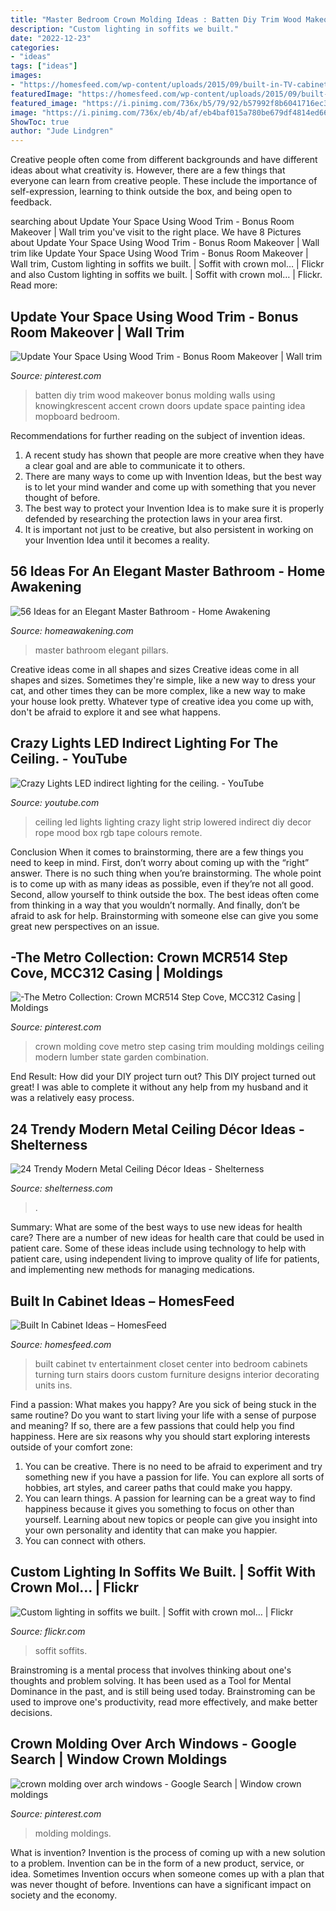 ```yaml
---
title: "Master Bedroom Crown Molding Ideas : Batten Diy Trim Wood Makeover Bonus Molding Walls Using Knowingkrescent Accent Crown Doors Update Space Painting Idea Mopboard Bedroom"
description: "Custom lighting in soffits we built."
date: "2022-12-23"
categories:
- "ideas"
tags: ["ideas"]
images:
- "https://homesfeed.com/wp-content/uploads/2015/09/built-in-TV-cabinet-and-racks-in-white-.jpg"
featuredImage: "https://homesfeed.com/wp-content/uploads/2015/09/built-in-TV-cabinet-and-racks-in-white-.jpg"
featured_image: "https://i.pinimg.com/736x/b5/79/92/b57992f8b6041716ec3a01a55618cc89.jpg"
image: "https://i.pinimg.com/736x/eb/4b/af/eb4baf015a780be679df4814ed669987.jpg"
ShowToc: true
author: "Jude Lindgren"
---
```



Creative people often come from different backgrounds and have different ideas about what creativity is. However, there are a few things that everyone can learn from creative people. These include the importance of self-expression, learning to think outside the box, and being open to feedback.

	

		
searching about Update Your Space Using Wood Trim - Bonus Room Makeover | Wall trim you've visit to the right place. We have 8 Pictures about Update Your Space Using Wood Trim - Bonus Room Makeover | Wall trim like Update Your Space Using Wood Trim - Bonus Room Makeover | Wall trim, Custom lighting in soffits we built. | Soffit with crown mol… | Flickr and also Custom lighting in soffits we built. | Soffit with crown mol… | Flickr. Read more:
		
    
## Update Your Space Using Wood Trim - Bonus Room Makeover | Wall Trim

<img loading=lazy src="https://i.pinimg.com/736x/b5/79/92/b57992f8b6041716ec3a01a55618cc89.jpg" onerror="this.onerror=null;this.src='https://tse4.mm.bing.net/th?id=OIP.20NRzN9lPIyL-s5pWQrj5QHaJ3&amp;pid=15.1';" alt="Update Your Space Using Wood Trim - Bonus Room Makeover | Wall trim">

_Source: pinterest.com_

>batten diy trim wood makeover bonus molding walls using knowingkrescent accent crown doors update space painting idea mopboard bedroom. 

	

Recommendations for further reading on the subject of invention ideas.
1. A recent study has shown that people are more creative when they have a clear goal and are able to communicate it to others.
2. There are many ways to come up with Invention Ideas, but the best way is to let your mind wander and come up with something that you never thought of before. 
3. The best way to protect your Invention Idea is to make sure it is properly defended by researching the protection laws in your area first. 
4. It is important not just to be creative, but also persistent in working on your Invention Idea until it becomes a reality.

    
## 56 Ideas For An Elegant Master Bathroom - Home Awakening

<img loading=lazy src="https://www.homeawakening.com/wp-content/uploads/2017/09/a4d129b503bd6c20_14-8.jpg" onerror="this.onerror=null;this.src='https://tse1.mm.bing.net/th?id=OIP.E6mHIr9sWXc-AT7ZsHHHwAHaE8&amp;pid=15.1';" alt="56 Ideas for an Elegant Master Bathroom - Home Awakening">

_Source: homeawakening.com_

>master bathroom elegant pillars. 

	

Creative ideas come in all shapes and sizes
Creative ideas come in all shapes and sizes. Sometimes they're simple, like a new way to dress your cat, and other times they can be more complex, like a new way to make your house look pretty. Whatever type of creative idea you come up with, don't be afraid to explore it and see what happens.

    
## Crazy Lights LED Indirect Lighting For The Ceiling. - YouTube

<img loading=lazy src="https://i.ytimg.com/vi/09eEdbpb-nI/maxresdefault.jpg" onerror="this.onerror=null;this.src='https://tse3.mm.bing.net/th?id=OIP.zBKJqenysgLpmg0W50KATwHaEK&amp;pid=15.1';" alt="Crazy Lights LED indirect lighting for the ceiling. - YouTube">

_Source: youtube.com_

>ceiling led lights lighting crazy light strip lowered indirect diy decor rope mood box rgb tape colours remote. 

	

Conclusion
When it comes to brainstorming, there are a few things you need to keep in mind. First, don’t worry about coming up with the “right” answer. There is no such thing when you’re brainstorming. The whole point is to come up with as many ideas as possible, even if they’re not all good. Second, allow yourself to think outside the box. The best ideas often come from thinking in a way that you wouldn’t normally. And finally, don’t be afraid to ask for help. Brainstorming with someone else can give you some great new perspectives on an issue.

    
## -The Metro Collection: Crown MCR514 Step Cove, MCC312 Casing | Moldings

<img loading=lazy src="https://i.pinimg.com/736x/3f/60/ad/3f60ad3e55f6fa92af1faa82e3edbda7--casing-crown-moldings.jpg" onerror="this.onerror=null;this.src='https://tse1.mm.bing.net/th?id=OIP.D6xnIFs_d3vMB_zahP3__AHaHa&amp;pid=15.1';" alt="-The Metro Collection: Crown MCR514 Step Cove, MCC312 Casing | Moldings">

_Source: pinterest.com_

>crown molding cove metro step casing trim moulding moldings ceiling modern lumber state garden combination. 

	

End Result: How did your DIY project turn out?
This DIY project turned out great! I was able to complete it without any help from my husband and it was a relatively easy process.

    
## 24 Trendy Modern Metal Ceiling Décor Ideas - Shelterness

<img loading=lazy src="https://i.shelterness.com/2016/05/silver-bedroom-ceiling.jpg" onerror="this.onerror=null;this.src='https://tse1.mm.bing.net/th?id=OIP.RDHVPYhdPPpZ4vP4B0fuqQHaJ4&amp;pid=15.1';" alt="24 Trendy Modern Metal Ceiling Décor Ideas - Shelterness">

_Source: shelterness.com_

>. 

	

Summary: What are some of the best ways to use new ideas for health care?
There are a number of new ideas for health care that could be used in patient care. Some of these ideas include using technology to help with patient care, using independent living to improve quality of life for patients, and implementing new methods for managing medications.

    
## Built In Cabinet Ideas – HomesFeed

<img loading=lazy src="https://homesfeed.com/wp-content/uploads/2015/09/built-in-TV-cabinet-and-racks-in-white-.jpg" onerror="this.onerror=null;this.src='https://tse4.mm.bing.net/th?id=OIP.YBbgcecoVTiXOnnWDJIPYQHaF7&amp;pid=15.1';" alt="Built In Cabinet Ideas – HomesFeed">

_Source: homesfeed.com_

>built cabinet tv entertainment closet center into bedroom cabinets turning turn stairs doors custom furniture designs interior decorating units ins. 

	

Find a passion: What makes you happy?
Are you sick of being stuck in the same routine? Do you want to start living your life with a sense of purpose and meaning? If so, there are a few passions that could help you find happiness. Here are six reasons why you should start exploring interests outside of your comfort zone: 
1. You can be creative. There is no need to be afraid to experiment and try something new if you have a passion for life. You can explore all sorts of hobbies, art styles, and career paths that could make you happy. 
2. You can learn things. A passion for learning can be a great way to find happiness because it gives you something to focus on other than yourself. Learning about new topics or people can give you insight into your own personality and identity that can make you happier. 
3. You can connect with others.

    
## Custom Lighting In Soffits We Built. | Soffit With Crown Mol… | Flickr

<img loading=lazy src="https://c2.staticflickr.com/4/3239/2691458047_5edd08ce35_b.jpg" onerror="this.onerror=null;this.src='https://tse1.mm.bing.net/th?id=OIP.K3zrE6ccKFq0ndMzhFsFdwHaFj&amp;pid=15.1';" alt="Custom lighting in soffits we built. | Soffit with crown mol… | Flickr">

_Source: flickr.com_

>soffit soffits. 

	

Brainstroming is a mental process that involves thinking about one's thoughts and problem solving. It has been used as a Tool for Mental Dominance in the past, and is still being used today. Brainstroming can be used to improve one's productivity, read more effectively, and make better decisions.

    
## Crown Molding Over Arch Windows - Google Search | Window Crown Moldings

<img loading=lazy src="https://i.pinimg.com/736x/eb/4b/af/eb4baf015a780be679df4814ed669987.jpg" onerror="this.onerror=null;this.src='https://tse1.mm.bing.net/th?id=OIP.aKuWB-8xvpTRDWdrVmqv0gHaFL&amp;pid=15.1';" alt="crown molding over arch windows - Google Search | Window crown moldings">

_Source: pinterest.com_

>molding moldings. 

	

What is invention?
Invention is the process of coming up with a new solution to a problem. Invention can be in the form of a new product, service, or idea. Sometimes Invention occurs when someone comes up with a plan that was never thought of before. Inventions can have a significant impact on society and the economy.

